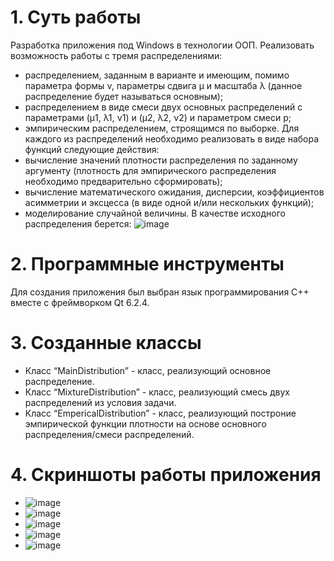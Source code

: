 # 1. Суть работы
Разработка приложения под Windows в технологии ООП.
Реализовать возможность работы с тремя распределениями:
* распределением, заданным в варианте и имеющим, помимо параметра формы ν, параметры сдвига μ и масштаба λ (данное распределение будет называться основным);
* распределением в виде смеси двух основных распределений с параметрами (μ1, λ1, ν1) и (μ2, λ2, ν2) и параметром смеси p;
* эмпирическим распределением, строящимся по выборке.
Для каждого из распределений необходимо реализовать в виде набора функций следующие действия:
* вычисление значений плотности распределения по заданному аргументу (плотность для эмпирического распределения необходимо предварительно сформировать);
* вычисление математического ожидания, дисперсии, коэффициентов асимметрии и эксцесса (в виде одной и/или нескольких функций);
* моделирование случайной величины.
В качестве исходного распределения берется:
![image](https://github.com/Ilyusha-Novoselov/GUI_OOP/assets/119160923/6bda355f-e424-48c4-84a8-f74baa676dcb)


# 2. Программные инструменты
Для создания приложения был выбран язык программирования C++ вместе с фреймворком Qt 6.2.4.
# 3. Созданные классы
* Класс “MainDistribution” - класс, реализующий основное распределение.
* Класс “MixtureDistribution” - класс, реализующий смесь двух распределений из условия задачи.
* Класс “EmpericalDistribution” - класс, реализующий построние эмпирической функции плотности на основе основного распределения/смеси распределений.

# 4. Скриншоты работы приложения
* ![image](https://github.com/Ilyusha-Novoselov/GUI_OOP/assets/119160923/a8e6189f-347a-4026-9e89-a00bcdef4de6)
* ![image](https://github.com/Ilyusha-Novoselov/GUI_OOP/assets/119160923/949a913a-8a79-4523-ae33-130b52b9aa1d)
* ![image](https://github.com/Ilyusha-Novoselov/GUI_OOP/assets/119160923/20976de6-3d64-491c-9f66-0ca9ac6dc382)
* ![image](https://github.com/Ilyusha-Novoselov/GUI_OOP/assets/119160923/d3124da4-c2e3-4b2d-a410-b76131349071)
* ![image](https://github.com/Ilyusha-Novoselov/GUI_OOP/assets/119160923/fc74c548-6058-47ca-b486-519e5667ae23)

























